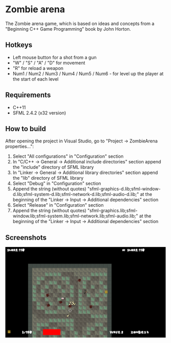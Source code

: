 # Zombie arena
The Zombie arena game, which is based on ideas and concepts from a "Beginning C++ Game Programming" book by John Horton.

Hotkeys
--------
- Left mouse button for a shot from a gun
- "W" / "S" / "A" / "D"  for movement
- "R" for reload a weapon
- Num1 / Num2 / Num3 / Num4 / Num5 / Num6 - for level up the player at the start of each level

Requirements
------------
- C++11
- SFML 2.4.2 (x32 version)

How to build 
------------
After opening the project in Visual Studio, go to "Project -> ZombieArena properties...":
1) Select "All configurations" in "Configuration" section
2) In "C/C++ -> General -> Additional include directories" section append the "include" directory of SFML library
3) In "Linker -> General -> Additional library directories" section append the "lib" directory of SFML library
4) Select "Debug" in "Configuration" section
5) Append the string (without quotes) "sfml-graphics-d.lib;sfml-window-d.lib;sfml-system-d.lib;sfml-network-d.lib;sfml-audio-d.lib;" at the beginning of the
"Linker -> Input -> Additional dependencies" section
6) Select "Release" in "Configuration" section
7) Append the string (without quotes) "sfml-graphics.lib;sfml-window.lib;sfml-system.lib;sfml-network.lib;sfml-audio.lib;" at the beginning of the
"Linker -> Input -> Additional dependencies" section

Screenshots
-----------
<p align="center">
  <img src="https://github.com/GameDevHQ/ZombieArena/blob/master/Screenshots/Screenshot_1.png"/>
</p>
